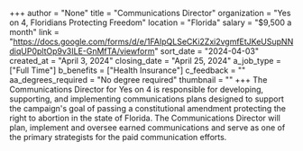 +++
author = "None"
title = "Communications Director"
organization = "Yes on 4, Floridians Protecting Freedom"
location = "Florida"
salary = "$9,500 a month"
link = "https://docs.google.com/forms/d/e/1FAIpQLSeCKi2Zxi2vgmfEtJKeUSupNNdiqUP0pltOp9v3ILE-GnMfTA/viewform"
sort_date = "2024-04-03"
created_at = "April 3, 2024"
closing_date = "April 25, 2024"
a_job_type = ["Full Time"]
b_benefits = ["Health Insurance"]
c_feedback = ""
aa_degrees_required = "No degree required"
thumbnail = ""
+++
The Communications Director for Yes on 4 is responsible for developing, supporting, and implementing communications plans designed to support the campaign's goal of passing a constitutional amendment protecting the right to abortion in the state of Florida. The Communications Director will plan, implement and oversee earned communications and serve as one of the primary strategists for the paid communication efforts. 
